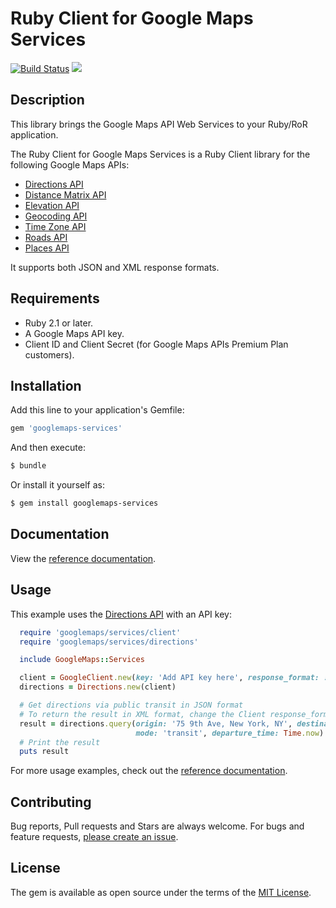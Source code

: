 # Ruby Client for Google Maps Services

[![Build Status](https://travis-ci.org/amrfaissal/googlemaps-services.svg?branch=master)](https://travis-ci.org/amrfaissal/googlemaps-services)
![](http://ruby-gem-downloads-badge.herokuapp.com/googlemaps-services?type=total)

## Description

This library brings the Google Maps API Web Services to your Ruby/RoR application.

The Ruby Client for Google Maps Services is a Ruby Client library for the following Google Maps APIs:

 - [Directions API]
 - [Distance Matrix API]
 - [Elevation API]
 - [Geocoding API]
 - [Time Zone API]
 - [Roads API]
 - [Places API]

It supports both JSON and XML response formats.

## Requirements

 - Ruby 2.1 or later.
 - A Google Maps API key.
 - Client ID and Client Secret (for Google Maps APIs Premium Plan customers).

## Installation

Add this line to your application's Gemfile:

```ruby
gem 'googlemaps-services'
```

And then execute:

```bash
$ bundle
```

Or install it yourself as:

```bash
$ gem install googlemaps-services
```

## Documentation

View the [reference documentation](http://www.rubydoc.info/gems/googlemaps-services).

## Usage

This example uses the [Directions API] with an API key:

```ruby
  require 'googlemaps/services/client'
  require 'googlemaps/services/directions'

  include GoogleMaps::Services

  client = GoogleClient.new(key: 'Add API key here', response_format: :json)
  directions = Directions.new(client)

  # Get directions via public transit in JSON format
  # To return the result in XML format, change the Client response_format parameter to :xml
  result = directions.query(origin: '75 9th Ave, New York, NY', destination: 'MetLife Stadium Dr East Rutherford, NJ 07073',
                            mode: 'transit', departure_time: Time.now)
  # Print the result
  puts result
```

For more usage examples, check out the [reference documentation](http://www.rubydoc.info/gems/googlemaps-services).

## Contributing

Bug reports, Pull requests and Stars are always welcome. For bugs and feature requests, [please create an issue](https://github.com/amrfaissal/googlemaps-services/issues/new).

## License

The gem is available as open source under the terms of the [MIT License](http://opensource.org/licenses/MIT).

[Directions API]: https://developers.google.com/maps/documentation/directions/
[Distance Matrix API]: https://developers.google.com/maps/documentation/distancematrix/
[Elevation API]: https://developers.google.com/maps/documentation/elevation/
[Geocoding API]: https://developers.google.com/maps/documentation/geocoding/
[Time Zone API]: https://developers.google.com/maps/documentation/timezone/
[Roads API]: https://developers.google.com/maps/documentation/roads/
[Places API]: https://developers.google.com/places/
